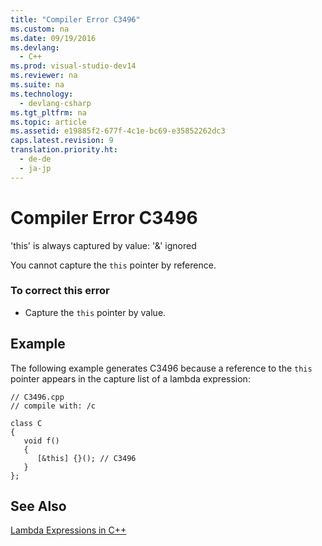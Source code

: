 ```yaml
---
title: "Compiler Error C3496"
ms.custom: na
ms.date: 09/19/2016
ms.devlang: 
  - C++
ms.prod: visual-studio-dev14
ms.reviewer: na
ms.suite: na
ms.technology: 
  - devlang-csharp
ms.tgt_pltfrm: na
ms.topic: article
ms.assetid: e19885f2-677f-4c1e-bc69-e35852262dc3
caps.latest.revision: 9
translation.priority.ht: 
  - de-de
  - ja-jp
---
```

# Compiler Error C3496
'this' is always captured by value: '&' ignored  
  
 You cannot capture the `this` pointer by reference.  
  
### To correct this error  
  
-   Capture the `this` pointer by value.  
  
## Example  
 The following example generates C3496 because a reference to the `this` pointer appears in the capture list of a lambda expression:  
  
```  
// C3496.cpp  
// compile with: /c  
  
class C  
{  
   void f()  
   {  
      [&this] {}(); // C3496  
   }  
};  
```  
  
## See Also  
 [Lambda Expressions in C++](../vs140/Lambda-Expressions-in-C--.md)